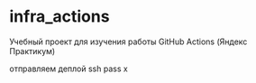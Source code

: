 # infra_actions
Учебный проект для изучения работы GitHub Actions (Яндекс Практикум)

отправляем 
деплой
ssh
pass
x